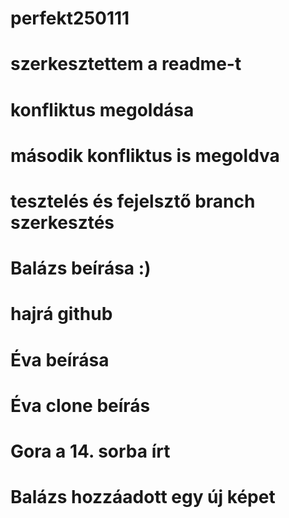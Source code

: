 # perfekt250111
# szerkesztettem a readme-t
# konfliktus megoldása
# második konfliktus is megoldva
# tesztelés és fejelsztő branch szerkesztés 
# Balázs beírása :)
# hajrá github


# Éva beírása
# Éva clone beírás







# Gora a 14. sorba írt
# Balázs hozzáadott egy új képet

